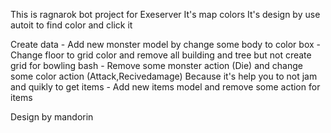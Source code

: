 This is ragnarok bot project for Exeserver 
It's map colors
It's design by use autoit to find color and click it

Create data
    - Add new monster model by change some body to color box
    - Change floor to grid color and remove all building and tree but not create grid for bowling bash
    - Remove some monster action (Die) and change some color action (Attack,Recivedamage) Because it's help you to not jam and quikly to get items
    - Add new items model and remove some action for items 

    
Design by mandorin

